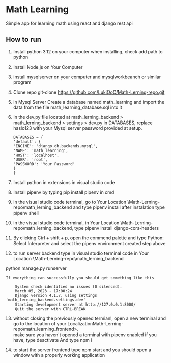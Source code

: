 # Math Learning

Simple app for learning math using react and django rest api

## How to run

1.  Install python 3.12 on your computer when installing, check add path to python

2.  Install Node.js on Your Computer

3.  install mysqlserver on your computer and mysqlworkbeanch or similar program

4.  Clone repo git-clone https://github.com/LukiOoO/Math-Lerning-repo.git

5.  in Mysql Server Create a database named math_learning and import the data from the file math_learning_database.sql into it

6.  In the dev.py file located at math_lerning_backend > math_lerning_backend > settings > dev.py in DATABASES, replace haslo123 with your Mysql server password provided at setup.

        DATABASES = {
        'default': {
        'ENGINE': 'django.db.backends.mysql',
        'NAME': 'math_learning',
        'HOST': 'localhost',
        'USER': 'root',
        'PASSWORD': 'Your Password'
        }
        }

7.  Install python in extensions in visual studio code

8.  Install pipenv by typing pip install pipenv in cmd

9.  in the visual studio code terminal, go to Your Location \Math-Lerning-repo\math_lerning_backend and type pipenv install after instalation type pipenv shell

10. in the visual studio code terminal, in Your Location \Math-Lerning-repo\math_lerning_backend, type pipenv install django-cors-headers

11. By clicking Ctrl + shift + p, open the commend palette and type Python: Select Interpreter and select the pipenv environment created step above

12. to run server backend type in visual studio terminal code in Your Location \Math-Lerning-repo\math_lerning_backend

python manage.py runserver

    If everything ran successfully you should get something like this

        System check identified no issues (0 silenced).
        March 05, 2023 - 17:00:24
        Django version 4.1.7, using settings 'math_lerning_backend.settings.dev'
        Starting development server at http://127.0.0.1:8000/
        Quit the server with CTRL-BREAK

13. without closing the previously opened termianl, open a new terminal and go to the location of your LocalizationMath-Lerning-repo\math_learning_frontend>.  
    make sure you haven't opened a terminal with pipenv enabled if you have, type deactivate And type npm i

14. to start the server frontend type npm start and you should open a window with a properly working application
